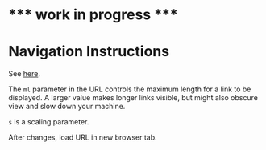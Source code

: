 # *** work in progress ***

# Navigation Instructions
See [here](https://github.com/anvaka/pm/tree/master/about).

The `ml` parameter in the URL controls the maximum length for a link to be displayed. 
A larger value makes longer links visible, but might also obscure view and slow down your machine.

`s` is a scaling parameter.

After changes, load URL in new browser tab.

